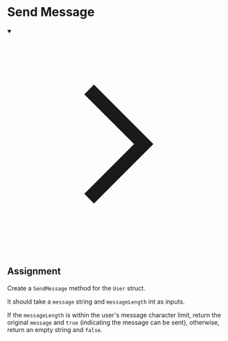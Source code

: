 <h1>Send Message</h1>
<details open="">
<summary>

<svg class="details-icon" xmlns="http://www.w3.org/2000/svg" fill="none" viewBox="0 0 24 24" stroke-width="1.5" stroke="currentColor">
  <path d="m9 18 6-6-6-6"></path>
</svg>
<h2>Assignment</h2>
</summary>
<p>Create a <code>SendMessage</code> method for the <code>User</code> struct.</p>
<p>It should take a <code>message</code> string and <code>messageLength</code> int as inputs.</p>
<p>If the <code>messageLength</code> is within the user's message character limit, return the original <code>message</code> and <code>true</code> (indicating the message can be sent), otherwise, return an empty string and <code>false</code>.</p>
</details>
